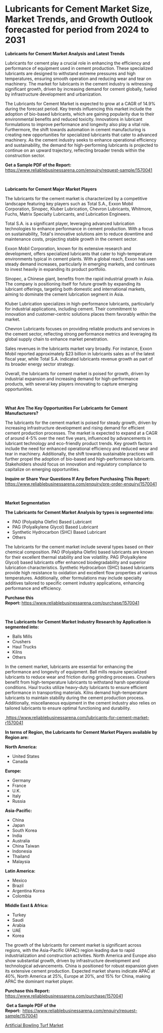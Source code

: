 <p><h1>Lubricants for Cement Market Size, Market Trends, and Growth Outlook forecasted for period from 2024 to 2031</h1></p><p><strong>Lubricants for Cement Market Analysis and Latest Trends</strong></p>
<p><p>Lubricants for cement play a crucial role in enhancing the efficiency and performance of equipment used in cement production. These specialized lubricants are designed to withstand extreme pressures and high temperatures, ensuring smooth operation and reducing wear and tear on machinery. The market for lubricants in the cement industry is witnessing significant growth, driven by increasing demand for cement globally, fueled by infrastructure development and urbanization.</p><p>The Lubricants for Cement Market is expected to grow at a CAGR of 14.9% during the forecast period. Key trends influencing this market include the adoption of bio-based lubricants, which are gaining popularity due to their environmental benefits and reduced toxicity. Innovations in lubricant formulations to improve performance and longevity also play a vital role. Furthermore, the shift towards automation in cement manufacturing is creating new opportunities for specialized lubricants that cater to advanced machinery. As the cement industry seeks to enhance operational efficiency and sustainability, the demand for high-performing lubricants is projected to continue on an upward trajectory, reflecting broader trends within the construction sector.</p></p>
<p><strong>Get a Sample PDF of the Report:&nbsp;</strong> <a href="https://www.reliablebusinessarena.com/enquiry/request-sample/1570041?utm_campaign=1941&utm_medium=2&utm_source=Github&utm_content=ia&utm_term=29122024&utm_id=lubricants-for-cement">https://www.reliablebusinessarena.com/enquiry/request-sample/1570041</a></p>
<p>&nbsp;</p>
<p><strong>Lubricants for Cement Major Market Players</strong></p>
<p><p>The lubricants for the cement market is characterized by a competitive landscape featuring key players such as Total S.A., Exxon Mobil Corporation, Sinopec, Kluber Lubrication, Chevron Lubricants, Whitmore, Fuchs, Matrix Specialty Lubricants, and Lubrication Engineers. </p><p>Total S.A. is a significant player, leveraging advanced lubrication technologies to enhance performance in cement production. With a focus on sustainability, Total's innovative solutions aim to reduce downtime and maintenance costs, projecting stable growth in the cement sector.</p><p>Exxon Mobil Corporation, known for its extensive research and development, offers specialized lubricants that cater to high-temperature environments typical in cement plants. With a global reach, Exxon has seen steady demand increases, particularly in emerging markets, and continues to invest heavily in expanding its product portfolio.</p><p>Sinopec, a Chinese giant, benefits from the rapid industrial growth in Asia. The company is positioning itself for future growth by expanding its lubricant offerings, targeting both domestic and international markets, aiming to dominate the cement lubrication segment in Asia.</p><p>Kluber Lubrication specializes in high-performance lubricants, particularly for industrial applications, including cement. Their commitment to innovation and customer-centric solutions places them favorably within the market.</p><p>Chevron Lubricants focuses on providing reliable products and services in the cement sector, reflecting strong performance metrics and leveraging its global supply chain to enhance market penetration.</p><p>Sales revenues in the lubricants market vary broadly. For instance, Exxon Mobil reported approximately $23 billion in lubricants sales as of the latest fiscal year, while Total S.A. indicated lubricants revenue growth as part of its broader energy sector strategy. </p><p>Overall, the lubricants for cement market is poised for growth, driven by industrial expansion and increasing demand for high-performance products, with several key players innovating to capture emerging opportunities.</p></p>
<p>&nbsp;</p>
<p><strong>What Are The Key Opportunities For Lubricants for Cement Manufacturers?</strong></p>
<p><p>The lubricants for the cement market is poised for steady growth, driven by increasing infrastructure development and rising demand for efficient cement production processes. The market is expected to expand at a CAGR of around 4-5% over the next five years, influenced by advancements in lubricant technology and eco-friendly product trends. Key growth factors include the need for enhanced operational efficiency and reduced wear and tear in machinery. Additionally, the shift towards sustainable practices will further propel the adoption of bio-based and high-performance lubricants. Stakeholders should focus on innovation and regulatory compliance to capitalize on emerging opportunities.</p></p>
<p><strong>Inquire or Share Your Questions If Any Before Purchasing This Report:</strong> <a href="https://www.reliablebusinessarena.com/enquiry/pre-order-enquiry/1570041?utm_campaign=1941&utm_medium=2&utm_source=Github&utm_content=ia&utm_term=29122024&utm_id=lubricants-for-cement">https://www.reliablebusinessarena.com/enquiry/pre-order-enquiry/1570041</a></p>
<p>&nbsp;</p>
<p><strong>Market Segmentation</strong></p>
<p><strong>The Lubricants for Cement Market Analysis by types is segmented into:</strong></p>
<p><ul><li>PAO (Polyalpha Olefin) Based Lubricant</li><li>PAG (Polyalkylene Glycol) Based Lubricant</li><li>Synthetic Hydrocarbon (SHC) Based Lubricant</li><li>Others</li></ul></p>
<p><p>The lubricants for the cement market include several types based on their chemical composition. PAO (Polyalpha Olefin) based lubricants are known for their excellent thermal stability and low volatility. PAG (Polyalkylene Glycol) based lubricants offer enhanced biodegradability and superior lubrication characteristics. Synthetic Hydrocarbon (SHC) based lubricants provide high resistance to oxidation and excellent flow properties at various temperatures. Additionally, other formulations may include specialty additives tailored to specific cement industry applications, enhancing performance and efficiency.</p></p>
<p><strong>Purchase this Report:&nbsp;</strong><a href="https://www.reliablebusinessarena.com/purchase/1570041?utm_campaign=1941&utm_medium=2&utm_source=Github&utm_content=ia&utm_term=29122024&utm_id=lubricants-for-cement">https://www.reliablebusinessarena.com/purchase/1570041</a></p>
<p>&nbsp;</p>
<p><strong>The Lubricants for Cement Market Industry Research by Application is segmented into:</strong></p>
<p><ul><li>Balls Mills</li><li>Crushers</li><li>Haul Trucks</li><li>Kilns</li><li>Others</li></ul></p>
<p><p>In the cement market, lubricants are essential for enhancing the performance and longevity of equipment. Ball mills require specialized lubricants to reduce wear and friction during grinding processes. Crushers benefit from high-temperature lubricants to withstand harsh operational conditions. Haul trucks utilize heavy-duty lubricants to ensure efficient performance in transporting materials. Kilns demand high-temperature lubricants to maintain stability during the cement production process. Additionally, miscellaneous equipment in the cement industry also relies on tailored lubricants to ensure optimal functioning and durability.</p></p>
<p><a href="https://www.reliablebusinessarena.com/lubricants-for-cement-market-r1570041?utm_campaign=1941&utm_medium=2&utm_source=Github&utm_content=ia&utm_term=29122024&utm_id=lubricants-for-cement">&nbsp;https://www.reliablebusinessarena.com/lubricants-for-cement-market-r1570041</a></p>
<p><strong>In terms of Region, the Lubricants for Cement Market Players available by Region are:</strong></p>
<p>
    <p> <strong> North America: </strong>
        <ul>
            <li>United States</li>
            <li>Canada</li>
        </ul>
        </p> 
    <p> <strong> Europe: </strong>
        <ul>
            <li>Germany</li>
            <li>France</li>
            <li>U.K.</li>
            <li>Italy</li>
            <li>Russia</li>
        </ul>
        </p> 
    <p> <strong> Asia-Pacific: </strong>
        <ul>
            <li>China</li>
            <li>Japan</li>
            <li>South Korea</li>
            <li>India</li>
            <li>Australia</li>
            <li>China Taiwan</li>
            <li>Indonesia</li>
            <li>Thailand</li>
            <li>Malaysia</li>
        </ul>
        </p> 
    <p> <strong> Latin America: </strong>
        <ul>
            <li>Mexico</li>
            <li>Brazil</li>
            <li>Argentina Korea</li>
            <li>Colombia</li>
        </ul>
        </p> 
    <p> <strong> Middle East & Africa: </strong>
        <ul>
            <li>Turkey</li>
            <li>Saudi</li>
            <li>Arabia</li>
            <li>UAE</li>
            <li>Korea</li>
        </ul>
    </p>
    </p>
<p><p>The growth of the lubricants for cement market is significant across regions, with the Asia-Pacific (APAC) region leading due to rapid industrialization and construction activities. North America and Europe also show substantial growth, driven by infrastructure development and technological advancements. China is positioned for robust expansion given its extensive cement production. Expected market shares indicate APAC at 40%, North America at 25%, Europe at 20%, and 15% for China, making APAC the dominant market player.</p></p>
<p><strong>Purchase this Report: </strong><a href="https://www.reliablebusinessarena.com/purchase/1570041?utm_campaign=1941&utm_medium=2&utm_source=Github&utm_content=ia&utm_term=29122024&utm_id=lubricants-for-cement">https://www.reliablebusinessarena.com/purchase/1570041</a></p>
<p>&nbsp;<strong>Get a Sample PDF of the Report:&nbsp;&nbsp;</strong><a href="https://www.reliablebusinessarena.com/enquiry/request-sample/1570041?utm_campaign=1941&utm_medium=2&utm_source=Github&utm_content=ia&utm_term=29122024&utm_id=lubricants-for-cement">https://www.reliablebusinessarena.com/enquiry/request-sample/1570041</a></p>
<p><strong></strong></p>
<p><p><a href="https://github.com/mahnoor2003/Market-Research-Report-List-6/blob/main/artificial-bowling-turf-market.md?utm_campaign=1941&utm_medium=2&utm_source=Github&utm_content=ia&utm_term=29122024&utm_id=lubricants-for-cement">Artificial Bowling Turf Market</a></p></p>